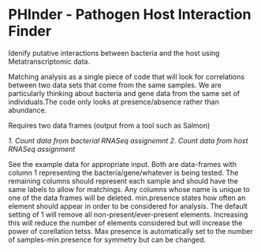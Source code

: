 # PHInder - Pathogen Host Interaction Finder

Idenify putative interactions between bacteria and the host using Metatranscriptomic data.

Matching analysis as a single piece of code that will look for correlations between two data sets
that come from the same samples. We are particularly thinking about bacteria and gene data from
the same set of individuals.The code only looks at presence/absence rather than abundance.

Requires two data frames (output from a tool such as Salmon)

*1. Count data from bacterial RNASeq assignemnt*
*2. Count data from host RNASeq assignment*

See the example data for appropriate input. Both are data-frames with column 1
representing the bacteria/gene/whatever is being tested. The remaining columns should
represent each sample and should have the same labels to allow for matchings. Any columns
whose name is unique to one of the data frames will be deleted. min.presence states how often
an element should appear in order to be considered for analysis. The default setting of 1
will remove all non-present/ever-present elements. Increasing this will reduce the number of elements
considered but will increase the power of corellation tetss. Max presence is automatically set 
to the number of samples-min.presence for symmetry but can be changed.